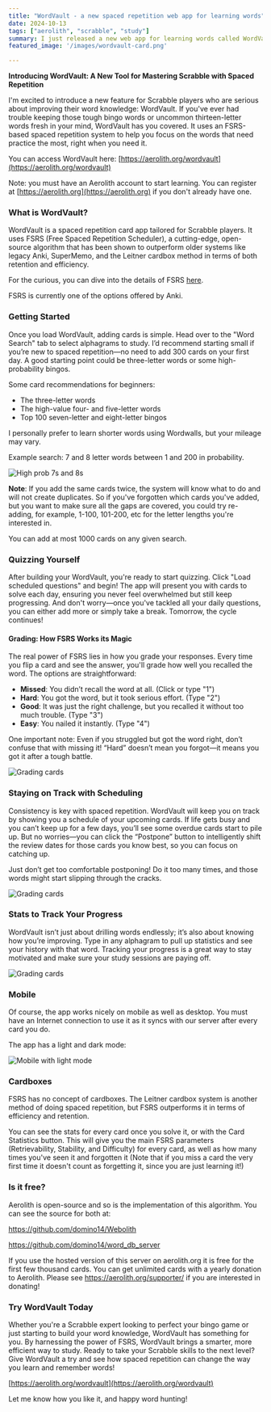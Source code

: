 ```yaml
---
title: "WordVault - a new spaced repetition web app for learning words"
date: 2024-10-13
tags: ["aerolith", "scrabble", "study"]
summary: I just released a new web app for learning words called WordVault. Read more about it here.
featured_image: '/images/wordvault-card.png'

---
```


**Introducing WordVault: A New Tool for Mastering Scrabble with Spaced Repetition**

I'm excited to introduce a new feature for Scrabble players who are serious about improving their word knowledge: WordVault. If you've ever had trouble keeping those tough bingo words or uncommon thirteen-letter words fresh in your mind, WordVault has you covered. It uses an FSRS-based spaced repetition system to help you focus on the words that need practice the most, right when you need it.

You can access WordVault here: [https://aerolith.org/wordvault](https://aerolith.org/wordvault)

Note: you must have an Aerolith account to start learning. You can register at [https://aerolith.org](https://aerolith.org) if you don't already have one.

### What is WordVault?

WordVault is a spaced repetition card app tailored for Scrabble players. It uses FSRS (Free Spaced Repetition Scheduler), a cutting-edge, open-source algorithm that has been shown to outperform older systems like legacy Anki, SuperMemo, and the Leitner cardbox method in terms of both retention and efficiency.

For the curious, you can dive into the details of FSRS [here](https://github.com/open-spaced-repetition/fsrs4anki/wiki/abc-of-fsrs).

FSRS is currently one of the options offered by Anki.

### Getting Started

Once you load WordVault, adding cards is simple. Head over to the "Word Search" tab to select alphagrams to study. I’d recommend starting small if you’re new to spaced repetition—no need to add 300 cards on your first day. A good starting point could be three-letter words or some high-probability bingos.

Some card recommendations for beginners:
- The three-letter words
- The high-value four- and five-letter words
- Top 100 seven-letter and eight-letter bingos

I personally prefer to learn shorter words using Wordwalls, but your mileage may vary.

Example search: 7 and 8 letter words between 1 and 200 in probability.

![High prob 7s and 8s](/images/wordvault-searching-for-bingos.png)

**Note**: If you add the same cards twice, the system will know what to do and will not create duplicates. So if you've forgotten which cards you've added, but you want to make sure all the gaps are covered, you could try re-adding, for example, 1-100, 101-200, etc for the letter lengths you're interested in.

You can add at most 1000 cards on any given search.

### Quizzing Yourself

After building your WordVault, you're ready to start quizzing. Click "Load scheduled questions" and begin! The app will present you with cards to solve each day, ensuring you never feel overwhelmed but still keep progressing. And don't worry—once you've tackled all your daily questions, you can either add more or simply take a break. Tomorrow, the cycle continues!

#### Grading: How FSRS Works its Magic

The real power of FSRS lies in how you grade your responses. Every time you flip a card and see the answer, you'll grade how well you recalled the word. The options are straightforward:
- **Missed**: You didn’t recall the word at all. (Click or type "1")
- **Hard**: You got the word, but it took serious effort. (Type "2")
- **Good**: It was just the right challenge, but you recalled it without too much trouble. (Type "3")
- **Easy**: You nailed it instantly. (Type "4")

One important note: Even if you struggled but got the word right, don’t confuse that with missing it! “Hard” doesn’t mean you forgot—it means you got it after a tough battle.


![Grading cards](/images/wordvault-card.png)


### Staying on Track with Scheduling

Consistency is key with spaced repetition. WordVault will keep you on track by showing you a schedule of your upcoming cards. If life gets busy and you can’t keep up for a few days, you’ll see some overdue cards start to pile up. But no worries—you can click the “Postpone” button to intelligently shift the review dates for those cards you know best, so you can focus on catching up.

Just don’t get too comfortable postponing! Do it too many times, and those words might start slipping through the cracks.

![Grading cards](/images/wordvault-schedule.png)

### Stats to Track Your Progress

WordVault isn’t just about drilling words endlessly; it’s also about knowing how you’re improving. Type in any alphagram to pull up statistics and see your history with that word. Tracking your progress is a great way to stay motivated and make sure your study sessions are paying off.

![Grading cards](/images/wordvault-cardstats.png)

### Mobile

Of course, the app works nicely on mobile as well as desktop. You must have an Internet
connection to use it as it syncs with our server after every card you do.

The app has a light and dark mode:

![Mobile with light mode](/images/wordvault-mobile-light.png)

### Cardboxes

FSRS has no concept of cardboxes. The Leitner cardbox system is another method of doing spaced repetition, but FSRS outperforms it in terms of efficiency and retention.

You can see the stats for every card once you solve it, or with the Card Statistics button. This will give you the main FSRS parameters (Retrievability, Stability, and Difficulty) for every card, as well as how many times you've seen it and forgotten it (Note that if you miss a card the very first time it doesn't count as forgetting it, since you are just learning it!)

### Is it free?

Aerolith is open-source and so is the implementation of this algorithm. You can see the source for both at:

https://github.com/domino14/Webolith

https://github.com/domino14/word_db_server

If you use the hosted version of this server on aerolith.org it is free for the first few thousand cards. You can get unlimited cards with a yearly donation to Aerolith. Please see https://aerolith.org/supporter/ if you are interested in donating!


### Try WordVault Today

Whether you're a Scrabble expert looking to perfect your bingo game or just starting to build your word knowledge, WordVault has something for you. By harnessing the power of FSRS, WordVault brings a smarter, more efficient way to study. Ready to take your Scrabble skills to the next level? Give WordVault a try and see how spaced repetition can change the way you learn and remember words!

[https://aerolith.org/wordvault](https://aerolith.org/wordvault)

Let me know how you like it, and happy word hunting!
